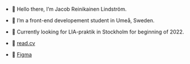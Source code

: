 - 👋 Hello there, I’m Jacob Reinikainen Lindström.
- 🌱 I’m a front-end developement student in Umeå, Sweden.
- 👀 Currently looking for LIA-praktik in Stockholm for beginning of 2022.

- 📄 [read.cv](www.read.cv)
- 🎨 [Figma](www.figma.com/jazzjacob)


<!---
jazzjacob/jazzjacob is a ✨ special ✨ repository because its `README.md` (this file) appears on your GitHub profile.
You can click the Preview link to take a look at your changes.
--->
